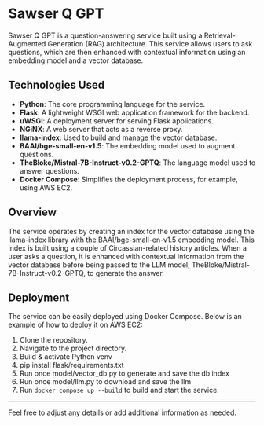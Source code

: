 
# Sawser Q GPT

Sawser Q GPT is a question-answering service built using a Retrieval-Augmented Generation (RAG) architecture. This service allows users to ask questions, which are then enhanced with contextual information using an embedding model and a vector database.

## Technologies Used

- **Python**: The core programming language for the service.
- **Flask**: A lightweight WSGI web application framework for the backend.
- **uWSGI**: A deployment server for serving Flask applications.
- **NGiNX**: A web server that acts as a reverse proxy.
- **llama-index**: Used to build and manage the vector database.
- **BAAI/bge-small-en-v1.5**: The embedding model used to augment questions.
- **TheBloke/Mistral-7B-Instruct-v0.2-GPTQ**: The language model used to answer questions.
- **Docker Compose**: Simplifies the deployment process, for example, using AWS EC2.

## Overview

The service operates by creating an index for the vector database using the llama-index library with the BAAI/bge-small-en-v1.5 embedding model. This index is built using a couple of Circassian-related history articles. When a user asks a question, it is enhanced with contextual information from the vector database before being passed to the LLM model, TheBloke/Mistral-7B-Instruct-v0.2-GPTQ, to generate the answer.

## Deployment

The service can be easily deployed using Docker Compose. Below is an example of how to deploy it on AWS EC2:

1. Clone the repository.
2. Navigate to the project directory.
3. Build & activate Python venv
4. pip install flask/requirements.txt
5. Run once model/vector_db.py to generate and save the db index
6. Run once model/llm.py to download and save the llm
7. Run `docker compose up --build` to build and start the service.

---

Feel free to adjust any details or add additional information as needed.
